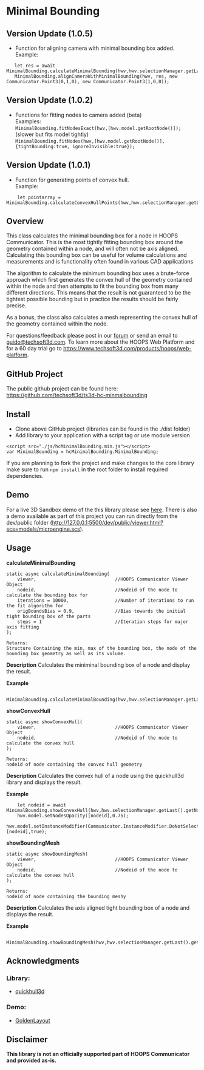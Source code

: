 # Minimal Bounding

## Version Update (1.0.5) 
* Function for aligning camera with minimal bounding box added.
Example:
```
   let res = await MinimalBounding.calculateMinimalBounding(hwv,hwv.selectionManager.getLast().getNodeId(),50000,undefined,undefined,true);
   MinimalBounding.alignCameraWithMinimalBounding(hwv, res, new Communicator.Point3(0,1,0), new Communicator.Point3(1,0,0));
```

## Version Update (1.0.2) 
* Functions for fitting nodes to camera added (beta)  
Examples:  
`MinimalBounding.fitNodesExact(hwv,[hwv.model.getRootNode()]);` (slower but fits model tightly)   
`MinimalBounding.fitNodes(hwv,[hwv.model.getRootNode()],{tightBounding:true, ignoreInvisible:true});`


## Version Update (1.0.1) 
* Function for generating points of convex hull.  
Example: 
```
    let pointarray = MinimalBounding.calculateConvexHullPoints(hwv,hwv.selectionManager.getLast().getNodeId());
```

## Overview
This class calculates the minimal bounding box for a node in HOOPS Communicator. This is the most tightly fitting bounding box around the geometry contained within a node, and will often not be axis aligned. Calculating this bounding box can be useful for volume calculations and measurements and is functionality often found in various CAD applications

The algorithm to calculate the minimum bounding box uses a brute-force approach which first generates the convex hull of the geometry contained within the node and then attempts to fit the bounding box from many different directions. This means that the result is not guaranteed to be the tightest possible bounding but in practice the results should be fairly precise.

As a bonus, the class also calculates a mesh representing the convex hull of the geometry contained within the node. 

For questions/feedback please post in our [forum](https://forum.techsoft3d.com/) or send an email to guido@techsoft3d.com. To learn more about the HOOPS Web Platform and for a 60 day trial go to https://www.techsoft3d.com/products/hoops/web-platform.


## GitHub Project

The public github project can be found here:  
https://github.com/techsoft3d/ts3d-hc-minmalbounding


## Install

* Clone above GitHub project (libraries can be found in the ./dist folder)
* Add library to your application with a script tag or use module version
```
<script src="./js/hcMinimalBounding.min.js"></script>
var MinimalBounding = hcMinimalBounding.MinimalBounding;
```
If you are planning to fork the project and make changes to the core library make sure to run `npm install` in the root folder to install required dependencies.



## Demo

For a live 3D Sandbox demo of the this library please see [here](https://3dsandbox.techsoft3d.com/?snippet=3GAnpHSmkLRLI8pwWNQBL0). There is also a demo available as part of this project you can run directly from the dev/public folder (http://127.0.0.1:5500/dev/public/viewer.html?scs=models/microengine.scs). 



## Usage
**calculateMinimalBounding**
```
static async calculateMinimalBounding(
    viewer,                             //HOOPS Communicator Viewer Object
    nodeid,                             //Nodeid of the node to calculate the bounding box for
    iterations = 10000,                 //Number of iterations to run the fit algorithm for
    origBoundsBias = 0.9,               //Bias towards the initial tight bounding box of the parts
    steps = 1                           //Iteration steps for major axis fitting
);                         

Returns:
Structure Containing the min, max of the bounding box, the node of the bounding box geometry as well as its volume.
```

**Description**
Calculates the miniminal bounding box of a node and display the result.    


**Example**
```
    MinimalBounding.calculateMinimalBounding(hwv,hwv.selectionManager.getLast().getNodeId());
```

**showConvexHull**
```
static async showConvexHull(
    viewer,                             //HOOPS Communicator Viewer Object
    nodeid,                             //Nodeid of the node to calculate the convex hull
);                         

Returns:
nodeid of node containing the convex hull geometry
```

**Description**
Calculates the convex hull of a node using the quickhull3d library and displays the result.   


**Example**
```
    let nodeid = await MinimalBounding.showConvexHull(hwv,hwv.selectionManager.getLast().getNodeId());
    hwv.model.setNodesOpacity([nodeid],0.75);
    hwv.model.setInstanceModifier(Communicator.InstanceModifier.DoNotSelect,[nodeid],true);
```


**showBoundingMesh**
```
static async showBoundingMesh(
    viewer,                             //HOOPS Communicator Viewer Object
    nodeid,                             //Nodeid of the node to calculate the convex hull
);                         

Returns:
nodeid of node containing the bounding meshy
```

**Description**
Calculates the axis aligned tight bounding box of a node and displays the result.  

**Example**
```
    MinimalBounding.showBoundingMesh(hwv,hwv.selectionManager.getLast().getNodeId());
```




## Acknowledgments
### Library:
* [quickhull3d](https://www.npmjs.com/package/quickhull3d)


### Demo:
* [GoldenLayout](https://golden-layout.com/)




## Disclaimer
**This library is not an officially supported part of HOOPS Communicator and provided as-is.**


